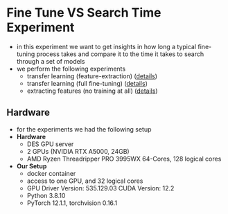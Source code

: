 # Fine Tune VS Search Time Experiment

- in this experiment we want to get insights in how long a typical fine-tuning process takes and compare it to the time
  it takes to search through a set of models
- we perform the following experiments
  - transfer learning (feature-extraction) ([details](./fine_tuning))
  - transfer learning (full fine-tuning) ([details](./fine_tuning))
  - extracting features (no training at all) ([details](./calc_features))

## Hardware
- for the experiments we had the following setup
- **Hardware**
  - DES GPU server
  - 2 GPUs (NVIDIA RTX A5000, 24GB) 
  - AMD Ryzen Threadripper PRO 3995WX 64-Cores, 128 logical cores
- **Our Setup**
  - docker container
  - access to one GPU, and 32 logical cores 
  - GPU Driver Version: 535.129.03   CUDA Version: 12.2
  - Python 3.8.10
  - PyTorch 12.1.1, torchvision 0.16.1

